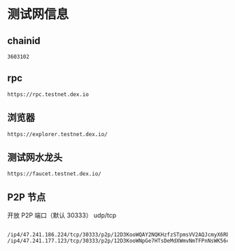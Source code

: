 # 测试网信息

## chainid

```
3603102
```

## rpc


```
https://rpc.testnet.dex.io
```

## 浏览器

```
https://explorer.testnet.dex.io/
```

## 测试网水龙头

```
https://faucet.testnet.dex.io/
```

## P2P 节点

开放 P2P 端口（默认 30333） udp/tcp

```

/ip4/47.241.186.224/tcp/30333/p2p/12D3KooWQAY2NQKHzfzSTpmsVV2AQJcmyX6RbGv9eMX796NwybWm
/ip4/47.241.177.123/tcp/30333/p2p/12D3KooWNpGe7HTsDeMdXWmvNmTFPnNsWK56cvkcWwhAN85q8TA6

```